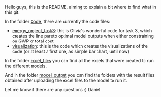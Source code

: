 Hello guys, this is the README, aiming to explain a bit where to find what in this git.

In the folder [Code](Code), there are currently the code files: 
- [energy_project_task3](Code/energy_project_task3): this is Olivia's wonderful code for task 3, which creates the line pareto optimal model outputs when either constraining on GWP or total cost
- [visualization](Code/visualization): this is the code which creates the visualizations of the code (or at least a first one, as simple bar chart, until now)

In the folder [excel_files](excel_files) you can find all the excels that were created to run the different models.

And in the folder [model_output](model_output) you can find the folders with the result files obtained after uploading the excel files to the model to run it.

Let me know if there are any questions :) Daniel
